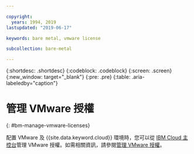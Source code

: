 ```yaml
---

copyright:
  years: 1994, 2019
lastupdated: "2019-06-17"

keywords: bare metal, vmware license

subcollection: bare-metal

---
```


{:shortdesc: .shortdesc}
{:codeblock: .codeblock}
{:screen: .screen}
{:new_window: target="_blank"}
{:pre: .pre}
{:table: .aria-labeledby="caption"}

# 管理 VMware 授權
{: #bm-manage-vmware-licenses}

配置 VMware 及 {{site.data.keyword.cloud}} 環境時，您可以從 [IBM Cloud 主控台](https://cloud.ibm.com)管理 VMware 授權。如需相關資訊，請參閱[管理 VMware 授權](/docs/infrastructure/vmware?topic=VMware-manage-vmware-licenses)。
